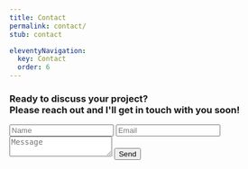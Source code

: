 ```yaml
---
title: Contact
permalink: contact/
stub: contact

eleventyNavigation:
  key: Contact
  order: 6
---
```


### Ready to discuss your project? <br /> Please reach out and I'll get in touch with you soon!

<form name="contact" method="POST" data-netlify="true">
  <input type="text" name="name" placeholder="Name" />
  <input type="email" name="email" placeholder="Email" />
  <textarea name="message" placeholder="Message"></textarea>
  <button type="submit">Send</button>
</form>
